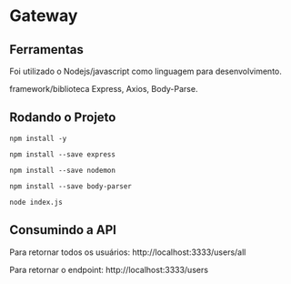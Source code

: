# Gateway

## Ferramentas
Foi utilizado o Nodejs/javascript como linguagem para desenvolvimento.

framework/biblioteca Express, Axios, Body-Parse.

## Rodando o Projeto

```shell
npm install -y

npm install --save express

npm install --save nodemon

npm install --save body-parser

node index.js
```

## Consumindo a API

Para retornar todos os usuários:
http://localhost:3333/users/all

Para retornar o endpoint:
http://localhost:3333/users
